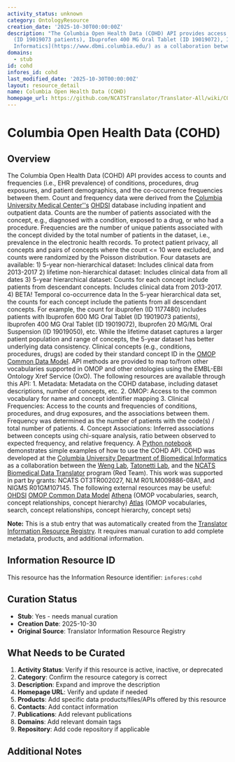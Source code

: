```yaml
---
activity_status: unknown
category: OntologyResource
creation_date: '2025-10-30T00:00:00Z'
description: "The Columbia Open Health Data (COHD) API provides access to counts and frequencies (i.e., EHR prevalence) of conditions, procedures, drug exposures, and patient demographics, and the co-occurrence frequencies between them. Count and frequency data were derived from the [Columbia University Medical Center''s](http://www.cumc.columbia.edu/) [OHDSI](https://www.ohdsi.org/) database including inpatient and outpatient data. Counts are the number of patients associated with the concept, e.g., diagnosed with a condition, exposed to a drug, or who had a procedure. Frequencies are the number of unique patients associated with the concept divided by the total number of patients in the dataset, i.e., prevalence in the electronic health records. To protect patient privacy, all concepts and pairs of concepts where the count <= 10 were excluded, and counts were randomized by the Poisson distribution.           Four datasets are available:  1) 5-year non-hierarchical dataset: Includes clinical data from 2013-2017   2) lifetime non-hierarchical dataset: Includes clinical data from all dates   3) 5-year hierarchical dataset: Counts for each concept include patients from descendant concepts. Includes clinical data from 2013-2017. 4) BETA! Temporal co-occurrence data  In the 5-year hierarchical data set, the counts for each concept include the patients from all descendant concepts. For example, the count for ibuprofen (ID 1177480) includes patients with Ibuprofen 600 MG Oral Tablet
  (ID 19019073 patients), Ibuprofen 400 MG Oral Tablet (ID 19019072), Ibuprofen 20 MG/ML Oral Suspension (ID 19019050), etc.   While the lifetime dataset captures a larger patient population and range of concepts, the 5-year dataset has better underlying data consistency.   Clinical concepts (e.g., conditions, procedures, drugs) are coded by their standard concept ID in the [OMOP Common Data Model](https://github.com/OHDSI/CommonDataModel/wiki). API methods are provided to map to/from other vocabularies supported in OMOP and other ontologies using the EMBL-EBI Ontology Xref Service (OxO).    The following resources are available through this API:    1. Metadata: Metadata on the COHD database, including dataset descriptions, number of concepts, etc.    2. OMOP: Access to the common vocabulary for name and concept identifier mapping   3. Clinical Frequencies: Access to the counts and frequencies of conditions, procedures, and drug exposures, and the associations between them. Frequency was determined as the number of patients with the code(s) / total number of patients.    4. Concept Associations: Inferred associations between concepts using chi-square analysis, ratio between observed to expected frequency, and relative frequency.    A [Python notebook](https://github.com/WengLab-InformaticsResearch/cohd_api/blob/master/notebooks/COHD_API_Example.ipynb) demonstrates simple examples of how to use the COHD API.   COHD was developed at the [Columbia University Department of Biomedical
  Informatics](https://www.dbmi.columbia.edu/) as a collaboration between the [Weng Lab](http://people.dbmi.columbia.edu/~chw7007/), [Tatonetti Lab](http://tatonettilab.org/), and the [NCATS Biomedical Data Translator](https://ncats.nih.gov/translator) program (Red Team). This work was supported in part by grants: NCATS OT3TR002027, NLM R01LM009886-08A1, and NIGMS R01GM107145.  The following external resources may be useful:   [OHDSI](https://www.ohdsi.org/)   [OMOP Common Data Model](https://github.com/OHDSI/CommonDataModel/wiki)   [Athena](http://athena.ohdsi.org) (OMOP vocabularies, search, concept relationships, concept hierarchy)   [Atlas](http://www.ohdsi.org/web/atlas/) (OMOP vocabularies, search, concept relationships, concept hierarchy, concept sets)"
domains:
  - stub
id: cohd
infores_id: cohd
last_modified_date: '2025-10-30T00:00:00Z'
layout: resource_detail
name: Columbia Open Health Data (COHD)
homepage_url: https://github.com/NCATSTranslator/Translator-All/wiki/COHD-KP
---
```


# Columbia Open Health Data (COHD)

## Overview

The Columbia Open Health Data (COHD) API provides access to counts and frequencies (i.e., EHR prevalence) of conditions, procedures, drug exposures, and patient demographics, and the co-occurrence frequencies between them. Count and frequency data were derived from the [Columbia University Medical Center''s](http://www.cumc.columbia.edu/) [OHDSI](https://www.ohdsi.org/) database including inpatient and outpatient data. Counts are the number of patients associated with the concept, e.g., diagnosed with a condition, exposed to a drug, or who had a procedure. Frequencies are the number of unique patients associated with the concept divided by the total number of patients in the dataset, i.e., prevalence in the electronic health records. To protect patient privacy, all concepts and pairs of concepts where the count <= 10 were excluded, and counts were randomized by the Poisson distribution.           Four datasets are available:  1) 5-year non-hierarchical dataset: Includes clinical data from 2013-2017   2) lifetime non-hierarchical dataset: Includes clinical data from all dates   3) 5-year hierarchical dataset: Counts for each concept include patients from descendant concepts. Includes clinical data from 2013-2017. 4) BETA! Temporal co-occurrence data  In the 5-year hierarchical data set, the counts for each concept include the patients from all descendant concepts. For example, the count for ibuprofen (ID 1177480) includes patients with Ibuprofen 600 MG Oral Tablet (ID 19019073 patients), Ibuprofen 400 MG Oral Tablet (ID 19019072), Ibuprofen 20 MG/ML Oral Suspension (ID 19019050), etc.   While the lifetime dataset captures a larger patient population and range of concepts, the 5-year dataset has better underlying data consistency.   Clinical concepts (e.g., conditions, procedures, drugs) are coded by their standard concept ID in the [OMOP Common Data Model](https://github.com/OHDSI/CommonDataModel/wiki). API methods are provided to map to/from other vocabularies supported in OMOP and other ontologies using the EMBL-EBI Ontology Xref Service (OxO).    The following resources are available through this API:    1. Metadata: Metadata on the COHD database, including dataset descriptions, number of concepts, etc.    2. OMOP: Access to the common vocabulary for name and concept identifier mapping   3. Clinical Frequencies: Access to the counts and frequencies of conditions, procedures, and drug exposures, and the associations between them. Frequency was determined as the number of patients with the code(s) / total number of patients.    4. Concept Associations: Inferred associations between concepts using chi-square analysis, ratio between observed to expected frequency, and relative frequency.    A [Python notebook](https://github.com/WengLab-InformaticsResearch/cohd_api/blob/master/notebooks/COHD_API_Example.ipynb) demonstrates simple examples of how to use the COHD API.   COHD was developed at the [Columbia University Department of Biomedical Informatics](https://www.dbmi.columbia.edu/) as a collaboration between the [Weng Lab](http://people.dbmi.columbia.edu/~chw7007/), [Tatonetti Lab](http://tatonettilab.org/), and the [NCATS Biomedical Data Translator](https://ncats.nih.gov/translator) program (Red Team). This work was supported in part by grants: NCATS OT3TR002027, NLM R01LM009886-08A1, and NIGMS R01GM107145.  The following external resources may be useful:   [OHDSI](https://www.ohdsi.org/)   [OMOP Common Data Model](https://github.com/OHDSI/CommonDataModel/wiki)   [Athena](http://athena.ohdsi.org) (OMOP vocabularies, search, concept relationships, concept hierarchy)   [Atlas](http://www.ohdsi.org/web/atlas/) (OMOP vocabularies, search, concept relationships, concept hierarchy, concept sets)

**Note:** This is a stub entry that was automatically created from the [Translator Information Resource Registry](https://biolink.github.io/information-resource-registry/). It requires manual curation to add complete metadata, products, and additional information.

## Information Resource ID

This resource has the Information Resource identifier: `infores:cohd`

## Curation Status

- **Stub**: Yes - needs manual curation
- **Creation Date**: 2025-10-30
- **Original Source**: Translator Information Resource Registry

## What Needs to be Curated

1. **Activity Status**: Verify if this resource is active, inactive, or deprecated
2. **Category**: Confirm the resource category is correct
3. **Description**: Expand and improve the description
4. **Homepage URL**: Verify and update if needed
5. **Products**: Add specific data products/files/APIs offered by this resource
6. **Contacts**: Add contact information
7. **Publications**: Add relevant publications
8. **Domains**: Add relevant domain tags
9. **Repository**: Add code repository if applicable

## Additional Notes
